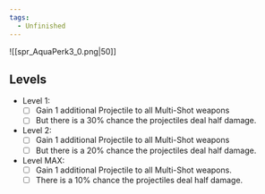 ```yaml
---
tags:
  - Unfinished
---
```

![[spr_AquaPerk3_0.png|50]]
## Levels
- Level 1:
	- [ ] Gain 1 additional Projectile to all Multi-Shot weapons
	- [ ] But there is a 30% chance the projectiles deal half damage.
- Level 2:
	- [ ] Gain 1 additional Projectile to all Multi-Shot weapons
	- [ ] But there is a 20% chance the projectiles deal half damage.
- Level MAX:
	- [ ] Gain 1 additional Projectile to all Multi-Shot weapons.
	- [ ] There is a 10% chance the projectiles deal half damage.